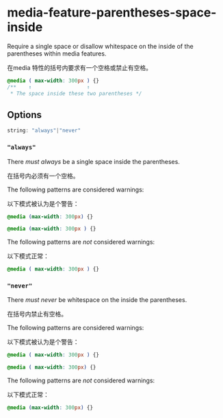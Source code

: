 # media-feature-parentheses-space-inside

Require a single space or disallow whitespace on the inside of the parentheses within media features.

在media 特性的括号内要求有一个空格或禁止有空格。

```css
@media ( max-width: 300px ) {}
/**    ↑                  ↑
 * The space inside these two parentheses */
```

## Options

```js
string: "always"|"never"
```

### `"always"`

There *must always* be a single space inside the parentheses.

在括号内必须有一个空格。

The following patterns are considered warnings:

以下模式被认为是个警告：

```css
@media (max-width: 300px) {}
```

```css
@media (max-width: 300px ) {}
```

The following patterns are *not* considered warnings:

以下模式正常：

```css
@media ( max-width: 300px ) {}
```

### `"never"`

There *must never* be whitespace on the inside the parentheses.

在括号内禁止有空格。

The following patterns are considered warnings:

以下模式被认为是个警告：

```css
@media ( max-width: 300px ) {}
```

```css
@media ( max-width: 300px) {}
```

The following patterns are *not* considered warnings:

以下模式正常：

```css
@media (max-width: 300px) {}
```
